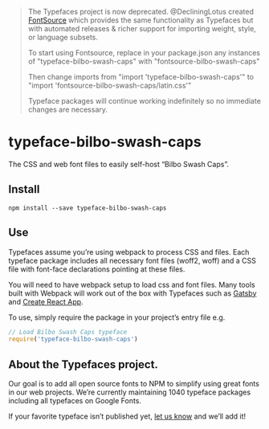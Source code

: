>The Typefaces project is now deprecated. @DecliningLotus created
[FontSource](https://github.com/fontsource/fontsource) which provides the
same functionality as Typefaces but with automated releases & richer
support for importing weight, style, or language subsets.
>
>To start using Fontsource, replace in your package.json any instances of
"typeface-bilbo-swash-caps" with "fontsource-bilbo-swash-caps"
>
> Then change imports from "import 'typeface-bilbo-swash-caps'" to "import 'fontsource-bilbo-swash-caps/latin.css'"
>
>Typeface packages will continue working indefinitely so no immediate
>changes are necessary.

# typeface-bilbo-swash-caps

The CSS and web font files to easily self-host “Bilbo Swash Caps”.

## Install

`npm install --save typeface-bilbo-swash-caps`

## Use

Typefaces assume you’re using webpack to process CSS and files. Each typeface
package includes all necessary font files (woff2, woff) and a CSS file with
font-face declarations pointing at these files.

You will need to have webpack setup to load css and font files. Many tools built
with Webpack will work out of the box with Typefaces such as [Gatsby](https://github.com/gatsbyjs/gatsby)
and [Create React App](https://github.com/facebookincubator/create-react-app).

To use, simply require the package in your project’s entry file e.g.

```javascript
// Load Bilbo Swash Caps typeface
require('typeface-bilbo-swash-caps')
```

## About the Typefaces project.

Our goal is to add all open source fonts to NPM to simplify using great fonts in
our web projects. We’re currently maintaining 1040 typeface packages
including all typefaces on Google Fonts.

If your favorite typeface isn’t published yet, [let us know](https://github.com/KyleAMathews/typefaces)
and we’ll add it!
